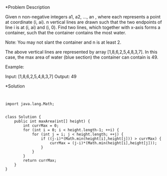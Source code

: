 *Problem Description

Given n non-negative integers a1, a2, ..., an , where each represents a point at coordinate (i, ai). n vertical lines are drawn such that the two endpoints of line i is at (i, ai) and (i, 0). Find two lines, which together with x-axis forms a container, such that the container contains the most water.

Note: You may not slant the container and n is at least 2.

 



The above vertical lines are represented by array [1,8,6,2,5,4,8,3,7]. In this case, the max area of water (blue section) the container can contain is 49.

 

Example:

Input: [1,8,6,2,5,4,8,3,7]
Output: 49

*Solution

```


import java.lang.Math;


class Solution {
    public int maxArea(int[] height) {
        int currMax = 0;
        for (int i = 0; i < height.length-1; ++i) {
            for (int j = i; j < height.length; ++j) {
                if ((j-i)*(Math.min(height[i],height[j])) > currMax) {
                    currMax = (j-i)*(Math.min(height[i],height[j]));
                }
            }
        }
        return currMax;
    }
}

```
